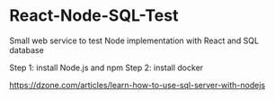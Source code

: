 # React-Node-SQL-Test
Small web service to test Node implementation with React and SQL database

Step 1: install Node.js and npm
Step 2: install docker

https://dzone.com/articles/learn-how-to-use-sql-server-with-nodejs
